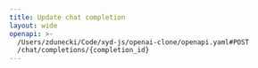 ```yaml
---
title: Update chat completion
layout: wide
openapi: >-
  /Users/zdunecki/Code/xyd-js/openai-clone/openapi.yaml#POST
  /chat/completions/{completion_id}
---
```


